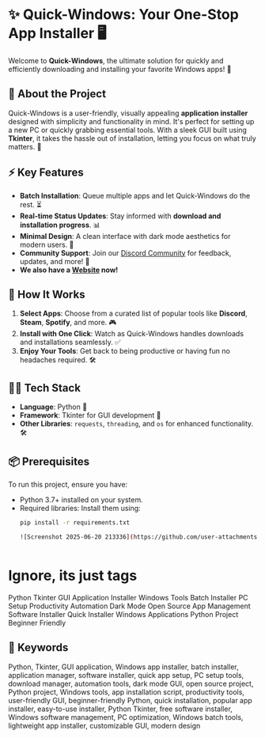 # ✨ Quick-Windows: Your One-Stop App Installer 🖥️

Welcome to **Quick-Windows**, the ultimate solution for quickly and efficiently downloading and installing your favorite Windows apps! 🚀 

## 📜 About the Project
Quick-Windows is a user-friendly, visually appealing **application installer** designed with simplicity and functionality in mind. It's perfect for setting up a new PC or quickly grabbing essential tools. With a sleek GUI built using **Tkinter**, it takes the hassle out of installation, letting you focus on what truly matters. 🎯

## ⚡ Key Features
- **Batch Installation**: Queue multiple apps and let Quick-Windows do the rest. ⏳
- **Real-time Status Updates**: Stay informed with **download and installation progress**. 📊
- **Minimal Design**: A clean interface with dark mode aesthetics for modern users. 🖤
- **Community Support**: Join our [Discord Community](https://discord.gg/DWKafNrj5m) for feedback, updates, and more! 💬
- **We also have a [Website](https://ronniecoleman9.github.io/) now!**

## 🚀 How It Works
1. **Select Apps**: Choose from a curated list of popular tools like **Discord**, **Steam**, **Spotify**, and more. 🎮
2. **Install with One Click**: Watch as Quick-Windows handles downloads and installations seamlessly. ✅
3. **Enjoy Your Tools**: Get back to being productive or having fun no headaches required. 🛠️

## 👨‍💻 Tech Stack
- **Language**: Python 🐍
- **Framework**: Tkinter for GUI development 🎨
- **Other Libraries**: `requests`, `threading`, and `os` for enhanced functionality. 🛠️

## 📦 Prerequisites
To run this project, ensure you have:
- Python 3.7+ installed on your system.
- Required libraries: Install them using:
  ```bash
  pip install -r requirements.txt

  ![Screenshot 2025-06-20 213336](https://github.com/user-attachments/assets/652ea688-b676-4fd9-be7a-87732d941cd7)



# Ignore, its just tags
Python Tkinter GUI Application Installer Windows Tools Batch Installer PC Setup Productivity Automation Dark Mode Open Source App Management Software Installer Quick Installer Windows Applications Python Project Beginner Friendly

## 🔎 Keywords
Python, Tkinter, GUI application, Windows app installer, batch installer, application manager, software installer, quick app setup, PC setup tools, download manager, automation tools, dark mode GUI, open source project, Python project, Windows tools, app installation script, productivity tools, user-friendly GUI, beginner-friendly Python, quick installation, popular app installer, easy-to-use installer, Python Tkinter, free software installer, Windows software management, PC optimization, Windows batch tools, lightweight app installer, customizable GUI, modern design
